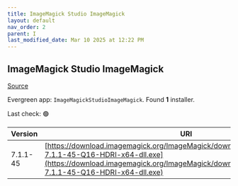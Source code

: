 ```yaml
---
title: ImageMagick Studio ImageMagick
layout: default
nav_order: 2
parent: I
last_modified_date: Mar 10 2025 at 12:22 PM
---
```


## ImageMagick Studio ImageMagick

[Source](https://imagemagick.org/)

Evergreen app: `ImageMagickStudioImageMagick`. Found **1** installer.

Last check: 🟢

| Version  | URI                                                                                                                                                                                                                  |
| -------- | -------------------------------------------------------------------------------------------------------------------------------------------------------------------------------------------------------------------- |
| 7.1.1-45 | [https://download.imagemagick.org/ImageMagick/download/binaries/ImageMagick-7.1.1-45-Q16-HDRI-x64-dll.exe](https://download.imagemagick.org/ImageMagick/download/binaries/ImageMagick-7.1.1-45-Q16-HDRI-x64-dll.exe) |
